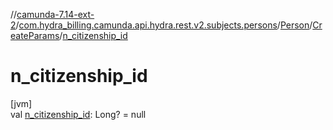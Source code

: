 //[camunda-7.14-ext-2](../../../../index.md)/[com.hydra_billing.camunda.api.hydra.rest.v2.subjects.persons](../../index.md)/[Person](../index.md)/[CreateParams](index.md)/[n_citizenship_id](n_citizenship_id.md)

# n_citizenship_id

[jvm]\
val [n_citizenship_id](n_citizenship_id.md): Long? = null
